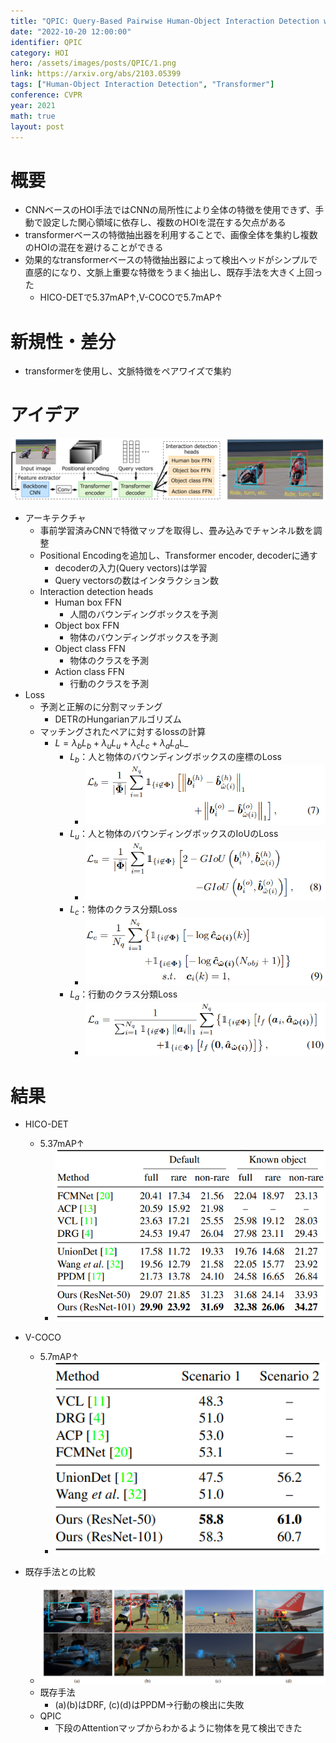 ```yaml
---
title: "QPIC: Query-Based Pairwise Human-Object Interaction Detection with Image-Wide Contextual Information"
date: "2022-10-20 12:00:00"
identifier: QPIC
category: HOI
hero: /assets/images/posts/QPIC/1.png
link: https://arxiv.org/abs/2103.05399
tags: ["Human-Object Interaction Detection", "Transformer"]
conference: CVPR
year: 2021
math: true
layout: post
---
```


# 概要

- CNNベースのHOI手法ではCNNの局所性により全体の特徴を使用できず、手動で設定した関心領域に依存し、複数のHOIを混在する欠点がある
- transformerベースの特徴抽出器を利用することで、画像全体を集約し複数のHOIの混在を避けることができる
- 効果的なtransformerベースの特徴抽出器によって検出ヘッドがシンプルで直感的になり、文脈上重要な特徴をうまく抽出し、既存手法を大きく上回った
    - HICO-DETで5.37mAP↑,V-COCOで5.7mAP↑
<!--more-->

# 新規性・差分

- transformerを使用し、文脈特徴をペアワイズで集約

# アイデア

![](/assets/images/posts/QPIC/1.png)

- アーキテクチャ
    - 事前学習済みCNNで特徴マップを取得し、畳み込みでチャンネル数を調整
    - Positional Encodingを追加し、Transformer encoder, decoderに通す
        - decoderの入力(Query vectors)は学習
        - Query vectorsの数はインタラクション数
    - Interaction detection heads
        - Human box FFN
            - 人間のバウンディングボックスを予測
        - Object box FFN
            - 物体のバウンディングボックスを予測
        - Object class FFN
            - 物体のクラスを予測
        - Action class FFN
            - 行動のクラスを予測
- Loss
    - 予測と正解のに分割マッチング
        - DETRのHungarianアルゴリズム
    - マッチングされたペアに対するlossの計算
        - $L = \lambda_b L_b + \lambda_u L_u + \lambda_c L_c + \lambda_a L_a$L_
            - $L_b$：人と物体のバウンディングボックスの座標のLoss
                - ![](/assets/images/posts/QPIC/2.png)
            - $L_u$：人と物体のバウンディングボックスのIoUのLoss
                - ![](/assets/images/posts/QPIC/3.png)
            - $L_c$：物体のクラス分類Loss
                - ![](/assets/images/posts/QPIC/4.png)
            - $L_a$：行動のクラス分類Loss
                - ![](/assets/images/posts/QPIC/5.png)

# 結果

- HICO-DET
    - 5.37mAP↑
        - ![](/assets/images/posts/QPIC/6.png)
        
- V-COCO
    - 5.7mAP↑
        - ![](/assets/images/posts/QPIC/7.png)
        
- 既存手法との比較
    - ![](/assets/images/posts/QPIC/8.png)
    - 既存手法
        - (a)(b)はDRF, (c)(d)はPPDM→行動の検出に失敗
    - QPIC
        - 下段のAttentionマップからわかるように物体を見て検出できた